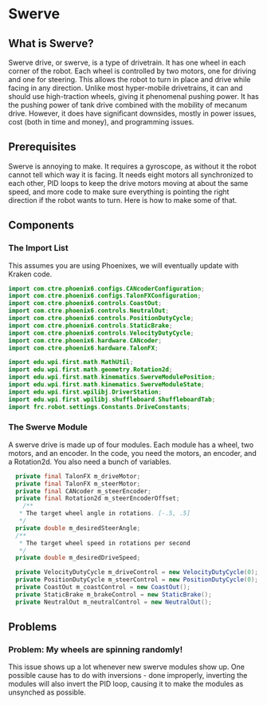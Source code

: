 # Swerve

## What is Swerve?

Swerve drive, or swerve, is a type of drivetrain. It has one wheel in each corner of the robot. Each wheel is controlled by two motors, one for driving and one for steering. This allows the robot to turn in place and drive while facing in any direction. Unlike most hyper-mobile drivetrains, it can and should use high-traction wheels, giving it phenomenal pushing power. It has the pushing power of tank drive combined with the mobility of mecanum drive. However, it does have significant downsides, mostly in power issues, cost (both in time and money), and programming issues.

## Prerequisites

Swerve is annoying to make. It requires a gyroscope, as without it the robot cannot tell which way it is facing. It needs eight motors all synchronized to each other, PID loops to keep the drive motors moving at about the same speed, and more code to make sure everything is pointing the right direction if the robot wants to turn. Here is how to make some of that.

## Components

### The Import List

This assumes you are using Phoenixes, we will eventually update with Kraken code.
```java
import com.ctre.phoenix6.configs.CANcoderConfiguration;
import com.ctre.phoenix6.configs.TalonFXConfiguration;
import com.ctre.phoenix6.controls.CoastOut;
import com.ctre.phoenix6.controls.NeutralOut;
import com.ctre.phoenix6.controls.PositionDutyCycle;
import com.ctre.phoenix6.controls.StaticBrake;
import com.ctre.phoenix6.controls.VelocityDutyCycle;
import com.ctre.phoenix6.hardware.CANcoder;
import com.ctre.phoenix6.hardware.TalonFX;

import edu.wpi.first.math.MathUtil;
import edu.wpi.first.math.geometry.Rotation2d;
import edu.wpi.first.math.kinematics.SwerveModulePosition;
import edu.wpi.first.math.kinematics.SwerveModuleState;
import edu.wpi.first.wpilibj.DriverStation;
import edu.wpi.first.wpilibj.shuffleboard.ShuffleboardTab;
import frc.robot.settings.Constants.DriveConstants;
```

### The Swerve Module

A swerve drive is made up of four modules. Each module has a wheel, two motors, and an encoder. In the code, you need the motors, an encoder, and a Rotation2d. You also need a bunch of variables.
```java
  private final TalonFX m_driveMotor;
  private final TalonFX m_steerMotor;
  private final CANcoder m_steerEncoder;
  private final Rotation2d m_steerEncoderOffset;
    /**
   * The target wheel angle in rotations. [-.5, .5]
   */
  private double m_desiredSteerAngle;
  /**
   * The target wheel speed in rotations per second
   */
  private double m_desiredDriveSpeed;

  private VelocityDutyCycle m_driveControl = new VelocityDutyCycle(0);
  private PositionDutyCycle m_steerControl = new PositionDutyCycle(0);
  private CoastOut m_coastControl = new CoastOut();
  private StaticBrake m_brakeControl = new StaticBrake();
  private NeutralOut m_neutralControl = new NeutralOut();
```
## Problems

### Problem: My wheels are spinning randomly!
This issue shows up a lot whenever new swerve modules show up. One possible cause has to do with inversions - done improperly, inverting the modules will also invert the PID loop, causing it to make the modules as unsynched as possible. 